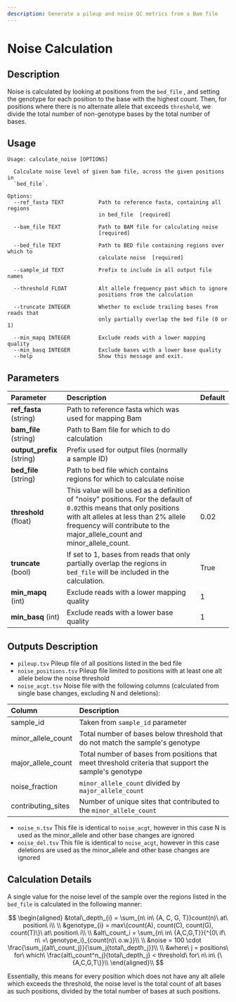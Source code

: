 ```yaml
---
description: Generate a pileup and noise QC metrics from a Bam file
---
```


# Noise Calculation

## Description

Noise is calculated by looking at positions from the `bed_file` , and setting the genotype for each position to the base with the highest count. Then, for positions where there is no alternate allele that exceeds `threshold`, we divide the total number of non-genotype bases by the total number of bases.

## Usage

```text
Usage: calculate_noise [OPTIONS]

  Calculate noise level of given bam file, across the given positions in
  `bed_file`.

Options:
  --ref_fasta TEXT           Path to reference fasta, containing all regions
                             in bed_file  [required]

  --bam_file TEXT            Path to BAM file for calculating noise
                             [required]

  --bed_file TEXT            Path to BED file containing regions over which to
                             calculate noise  [required]
                             
  --sample_id TEXT           Prefix to include in all output file names 

  --threshold FLOAT          Alt allele frequency past which to ignore
                             positions from the calculation

  --truncate INTEGER         Whether to exclude trailing bases from reads that
                             only partially overlap the bed file (0 or 1)

  --min_mapq INTEGER         Exclude reads with a lower mapping quality
  --min_basq INTEGER         Exclude bases with a lower base quality
  --help                     Show this message and exit.
```

## Parameters

| Parameter | Description | Default |
| :--- | :--- | :--- |
| **ref\_fasta** \(string\) | Path to reference fasta which was used for mapping Bam |  |
| **bam\_file** \(string\) | Path to Bam file for which to do calculation |  |
| **output\_prefix** \(string\) | Prefix used for output files \(normally a sample ID\) |  |
| **bed\_file** \(string\) | Path to bed file which contains regions for which to calculate noise |  |
| **threshold** \(float\) | This value will be used as a definition of "noisy" positions. For the default of `0.02`this means that only positions with alt alleles at less than 2% allele frequency will contribute to the major\_allele\_count and minor\_allele\_count. | 0.02 |
| **truncate** \(bool\) | If set to 1, bases from reads that only partially overlap the regions in `bed_file` will be included in the calculation. | True |
| **min\_mapq** \(int\) | Exclude reads with a lower mapping quality | 1 |
| **min\_basq** \(int\) | Exclude reads with a lower base quality | 1 |

## Outputs Description

* `pileup.tsv` Pileup file of all positions listed in the bed file
* `noise_positions.tsv` Pileup file limited to positions with at least one alt allele below the noise threshold
* `noise_acgt.tsv` Noise file with the following columns \(calculated from single base changes, excluding N and deletions\):

| Column | Description |
| :--- | :--- |
| sample\_id | Taken from `sample_id` parameter |
| minor\_allele\_count | Total number of bases below threshold that do not match the sample's genotype |
| major\_allele\_count | Total number of bases from positions that meet threshold criteria that support the sample's genotype |
| noise\_fraction | `minor_allele_count` divided by `major_allele_count` |
| contributing\_sites | Number of unique sites that contributed to the `minor_allele_count` |

* `noise_n.tsv` This file is identical to `noise_acgt`, however in this case N is used as the minor\_allele and other base changes are ignored
* `noise_del.tsv` This file is identical to `noise_acgt`, however in this case deletions are used as the minor\_allele and other base changes are ignored

## Calculation Details

A single value for the noise level of the sample over the regions listed in the `bed_file` is calculated in the following manner:

$$
\begin{aligned}
&total\_depth_{i} = \sum_{n\ in\ {A, C, G, T}}count(n)\ at\ position\ i\\
\\
&genotype_{i} = max\{count(A), count(C), count(G), count(T)\}\ at\ position\ i\\
\\
&alt\_count_i = \sum_{n\ in\ {A,C,G,T}}{^{0\ if\ n\ =\ genotype_i}_{count(n)\ o.w.}}\\
\\
&noise = 100 \cdot \frac{\sum_j{alt\_count_j}}{\sum_j{total\_depth_j}}\\
\\
&where\ j = positions\ for\ which\ \frac{alt\_count^n_j}{total\_depth_j} < threshold\ for\ n\ in\ {\{A,C,G,T\}}\\
\end{aligned}\\
$$

Essentially, this means for every position which does not have any alt allele which exceeds the threshold, the noise level is the total count of alt bases as such positions, divided by the total number of bases at such positions. 

